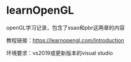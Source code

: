 # learnOpenGL
openGL学习记录，包含了ssao和pbr这两章的内容

教程链接：https://learnopengl.com/Introduction

环境要求：vs2019或更新版本的visual studio
